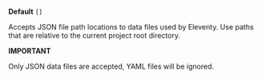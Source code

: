 **Default** `[]`

Accepts JSON file path locations to data files used by Eleventy. Use paths that are relative to the current project root directory.

**IMPORTANT**

Only JSON data files are accepted, YAML files will be ignored.